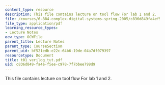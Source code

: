 ```yaml
---
content_type: resource
description: This file contains lecture on tool flow For lab 1 and 2.
file: /courses/6-884-complex-digital-systems-spring-2005/c836d849fa4ef5eec9787f7bbee799d9_t01_verilog_tut.pdf
file_type: application/pdf
learning_resource_types:
- Lecture Notes
ocw_type: OCWFile
parent_title: Lecture Notes
parent_type: CourseSection
parent_uid: bf521edb-e22c-64b6-19de-04a7df079397
resourcetype: Document
title: t01_verilog_tut.pdf
uid: c836d849-fa4e-f5ee-c978-7f7bbee799d9
---
```

This file contains lecture on tool flow For lab 1 and 2.

